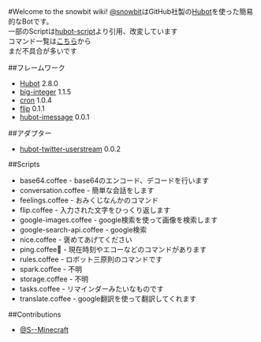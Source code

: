 #Welcome to the snowbit wiki!
[@snowbit](https://twitter.com/sn0wbit)はGitHub社製の[Hubot](https://github.com/github/hubot)を使った簡易的なBotです。<br>
一部のScriptは[hubot-script](https://github.com/github/hubot-scripts)より引用、改変しています<br>
コマンド一覧は[こちら](https://github.com/snowfox226/snowbit/wiki/Commands)から<br>
まだ不具合が多いです

##フレームワーク
* [Hubot](https://github.com/github/hubot) 2.8.0
* [big-integer](https://github.com/peterolson/BigInteger.js) 1.1.5
* [cron](http://github.com/ncb000gt/node-cron) 1.0.4
* [flip](https://github.com/jergason/flipjs) 0.1.1
* [hubot-imessage](http://github.com/lazerwalker/hubot-imessage) 0.0.1

##アダプター
* [hubot-twitter-userstream](https://github.com/hoo89/hubot-twitter-userstream) 0.0.2

##Scripts
* base64.coffee - base64のエンコード、デコードを行います
* conversation.coffee - 簡単な会話をします
* feelings.coffee - おみくじなんかのコマンド
* flip.coffee - 入力された文字をひっくり返します
* google-images.coffee - google検索を使って画像を検索します
* google-search-api.coffee - google検索
* nice.coffee - 褒めてあげてください
* ping.coffee - 現在時刻やエコーなどのコマンドがあります
* rules.coffee - ロボット三原則のコマンドです
* spark.coffee - 不明
* storage.coffee - 不明
* tasks.coffee - リマインダーみたいなものです
* translate.coffee - google翻訳を使って翻訳してくれます

##Contributions
* [@S--Minecraft](https://github.com/S--Minecraft)
